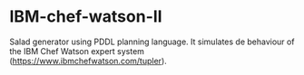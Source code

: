 # IBM-chef-watson-II
Salad generator using PDDL planning language. It simulates de behaviour of the IBM Chef Watson expert system (https://www.ibmchefwatson.com/tupler).
